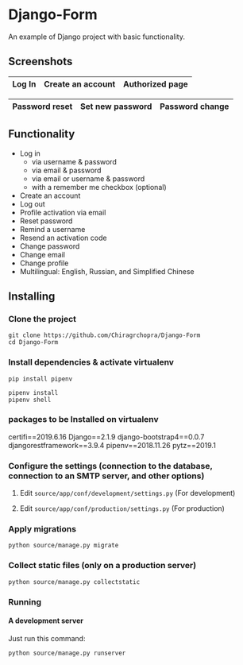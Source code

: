# Django-Form

An example of Django project with basic functionality.

## Screenshots

| Log In | Create an account | Authorized page |
| -------|--------------|-----------------|

| Password reset | Set new password | Password change |
| ---------------|------------------|-----------------|

## Functionality

- Log in
    - via username & password
    - via email & password
    - via email or username & password
    - with a remember me checkbox (optional)
- Create an account
- Log out
- Profile activation via email
- Reset password
- Remind a username
- Resend an activation code
- Change password
- Change email
- Change profile
- Multilingual: English, Russian, and Simplified Chinese


## Installing

### Clone the project

```
git clone https://github.com/Chiragrchopra/Django-Form
cd Django-Form
```

### Install dependencies & activate virtualenv

```
pip install pipenv

pipenv install
pipenv shell
```
### packages to be Installed on virtualenv

certifi==2019.6.16
Django==2.1.9
django-bootstrap4==0.0.7
djangorestframework==3.9.4
pipenv==2018.11.26
pytz==2019.1

### Configure the settings (connection to the database, connection to an SMTP server, and other options)

1. Edit `source/app/conf/development/settings.py` (For development)

2. Edit `source/app/conf/production/settings.py` (For production)

### Apply migrations

```
python source/manage.py migrate
```

### Collect static files (only on a production server)

```
python source/manage.py collectstatic
```

### Running

#### A development server

Just run this command:

```
python source/manage.py runserver
```
